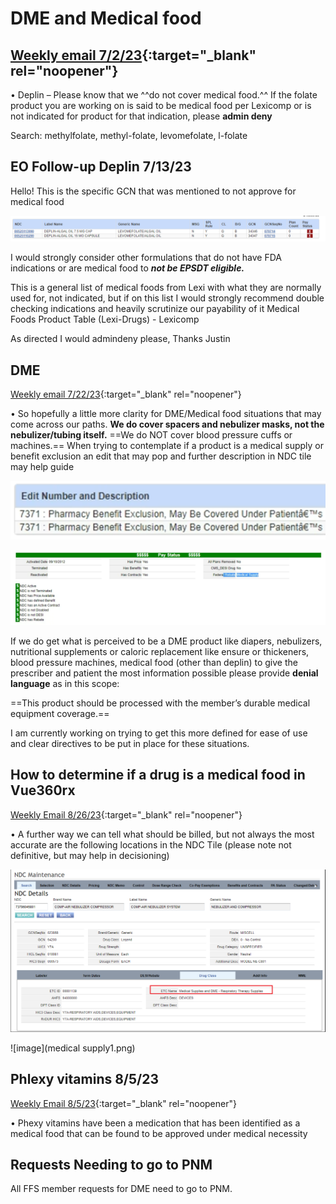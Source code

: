 # DME and Medical food

## [Weekly email 7/2/23](https://mygainwell-my.sharepoint.com/:w:/g/personal/christopher_nguyen_gainwelltechnologies_com/EfRM6vvZbnRPlsW3CeTzA7QB4CMWZIGZP3G86X3lWWEYrw?e=DKe4Mx){:target="_blank" rel="noopener"}

•	Deplin – Please know that we ^^do not cover medical food.^^ If the folate product you are working on is said to be medical food per Lexicomp or is not indicated for product for that indication, please **admin deny**


Search: methylfolate, methyl-folate, levomefolate, l-folate


## EO Follow-up Deplin 7/13/23


Hello!
This is the specific GCN that was mentioned to not approve for medical food

![image](deplin.png)

I would strongly consider other formulations that do not have FDA indications or are medical food to ***not be EPSDT eligible.***

This is a general list of medical foods from Lexi with what they are normally used for, not indicated, but if on this list I would strongly recommend double checking indications and heavily scrutinize our payability of it
Medical Foods Product Table (Lexi-Drugs) - Lexicomp

As directed I would admindeny please,
Thanks
Justin

## DME

[Weekly email 7/22/23](https://mygainwell-my.sharepoint.com/:w:/r/personal/christopher_nguyen_gainwelltechnologies_com/Documents/weeklyemail72223.docx?d=w3fdfd9834de549a8b828b19b4ba6d456&csf=1&web=1&e=6w52v6){:target="_blank" rel="noopener"}

•	So hopefully a little more clarity for DME/Medical food situations that may come across our paths. **We do cover spacers and nebulizer masks, not the nebulizer/tubing itself.** ==We do NOT cover blood pressure cuffs or machines.==
When trying to contemplate if a product is a medical supply or benefit exclusion an edit that may pop and further description in NDC tile may help guide

![image](Edit7371.png)

![image](dme.png)

If we do get what is perceived to be a DME product like diapers, nebulizers, nutritional supplements or caloric replacement like ensure or thickeners, blood pressure machines, medical food (other than deplin) to give the prescriber and patient the most information possible please provide **denial language** as in this scope:

==This product should be processed with the member’s durable medical equipment coverage.==

I am currently working on trying to get this more defined for ease of use and clear directives to be put in place for these situations.

## How to determine if a drug is a medical food in Vue360rx

[Weekly Email 8/26/23](https://mygainwell-my.sharepoint.com/:w:/g/personal/christopher_nguyen_gainwelltechnologies_com/EYnhUkLLPZVNt_4Yjl3mhZcBWApd5ZTU7TyrmNfHNgsyIQ?e=k57DKt){:target="_blank" rel="noopener"}

•	A further way we can tell what should be billed, but not always the most accurate are the following locations in the NDC Tile (please note not definitive, but may help in decisioning)

![image](medsupply2.png)

![image](medical supply1.png)

## Phlexy vitamins 8/5/23

[Weekly Email 8/5/23](https://mygainwell-my.sharepoint.com/:w:/r/personal/christopher_nguyen_gainwelltechnologies_com/Documents/weeklyemail8523.docx?d=w34551b8b7f674147b603832cab7090ca&csf=1&web=1&e=aTi6MU){:target="_blank" rel="noopener"}

•	Phexy vitamins have been a medication that has been identified as a medical food that can be found to be approved under medical necessity

## Requests Needing to go to PNM

All FFS member requests for DME need to go to PNM.

